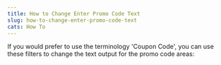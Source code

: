 ```yaml
---
title: How to Change Enter Promo Code Text
slug: how-to-change-enter-promo-code-text
cats: How To
---
```


<p>If you would prefer to use the terminology 'Coupon Code', you can use these filters to change the text output for the promo code areas:</p>

